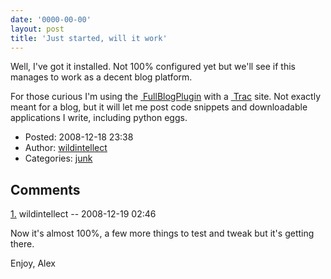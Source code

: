 ```yaml
---
date: '0000-00-00'
layout: post
title: 'Just started, will it work'
---
```


Well, I've got it installed. Not 100% configured yet but we'll see if
this manages to work as a decent blog platform.

For those curious I'm using the
<a href="http://trac-hacks.org/wiki/FullBlogPlugin" class="ext-link"> FullBlogPlugin</a>
with a <a href="http://trac.edgewall.org" class="ext-link"> Trac</a>
site. Not exactly meant for a blog, but it will let me post code
snippets and downloadable applications I write, including python eggs.

-   Posted: 2008-12-18 23:38
-   Author: [wildintellect](author/wildintellect.html)
-   Categories: [junk](category/junk.html)

Comments
--------

[1.](start.html#comment-1) wildintellect -- 2008-12-19 02:46

Now it's almost 100%, a few more things to test and tweak but it's
getting there.

Enjoy, Alex
